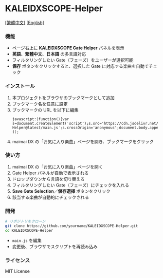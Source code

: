 # KALEIDXSCOPE-Helper
[[繁體中文]](https://github.com/XingYanTW/KALEIDXSCOPE-Helper/blob/main/README.md) [[English]](https://github.com/XingYanTW/KALEIDXSCOPE-Helper/blob/main/README_EN.md)

### 機能
- ページ右上に **KALEIDXSCOPE Gate Helper** パネルを表示  
- **英語**、**繁體中文**、**日本語** の多言語対応  
- フィルタリングしたい Gate（フェーズ）をユーザーが選択可能  
- **保存** ボタンをクリックすると、選択した Gate に対応する楽曲を自動でチェック  

### インストール
1. 本プロジェクトをブラウザのブックマークとして追加  
2. ブックマーク名を任意に設定  
3. ブックマークの URL を以下に編集  
   ```
   javascript:(function(){var s=document.createElement('script');s.src='https://cdn.jsdelivr.net/gh/XingYanTW/KALEIDXSCOPE-Helper@latest/main.js';s.crossOrigin='anonymous';document.body.appendChild(s);})();
   ```
4. maimai DX の「お気に入り楽曲」ページを開き、ブックマークをクリック  

### 使い方
1. maimai DX の「お気に入り楽曲」ページを開く  
2. Gate Helper パネルが自動で表示される  
3. ドロップダウンから言語を切り替える  
4. フィルタリングしたい Gate（フェーズ）にチェックを入れる  
5. **Save Gate Selection**／**儲存選擇** ボタンをクリック  
6. 該当する楽曲が自動的にチェックされる  

### 開発
```bash
# リポジトリをクローン
git clone https://github.com/yourname/KALEIDXSCOPE-Helper.git
cd KALEIDXSCOPE-Helper
```
- `main.js` を編集  
- 変更後、ブラウザでスクリプトを再読み込み  

### ライセンス
MIT License